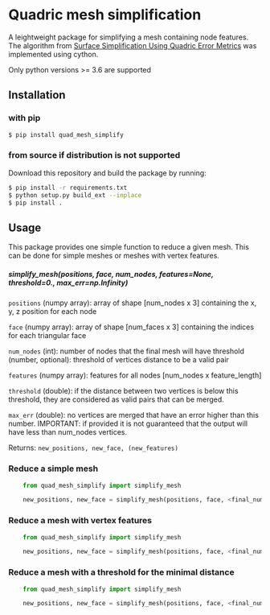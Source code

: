 # Quadric mesh simplification
A leightweight package for simplifying a mesh containing node features. The algorithm from [Surface Simplification Using Quadric Error Metrics](http://mgarland.org/files/papers/quadrics.pdf) was implemented using cython.

Only python versions >= 3.6 are supported

## Installation

### with pip
```bash
$ pip install quad_mesh_simplify
```

### from source if distribution is not supported
Download this repository and build the package by running:

```bash
$ pip install -r requirements.txt
$ python setup.py build_ext --inplace
$ pip install .
```

## Usage

This package provides one simple function to reduce a given mesh. This can be done for simple meshes or meshes with vertex features.

##### simplify_mesh(positions, face, num_nodes, features=None, threshold=0., max_err=np.Infinity)

`positions` (numpy array): array of shape [num_nodes x 3] containing the x, y, z position for each node

`face` (numpy array): array of shape [num_faces x 3] containing the indices for each triangular face

`num_nodes` (int): number of nodes that the final mesh will have
        threshold (number, optional): threshold of vertices distance to be a valid pair

`features` (numpy array): features for all nodes [num_nodes x feature_length]

`threshold` (double): if the distance between two vertices is below this threshold, they are considered as valid pairs that can be merged.

`max_err` (double): no vertices are merged that have an error higher than this number. IMPORTANT: if provided it is not guaranteed that the output will have less than num_nodes vertices.

Returns: `new_positions, new_face, (new_features)`

### Reduce a simple mesh

```python
    from quad_mesh_simplify import simplify_mesh

    new_positions, new_face = simplify_mesh(positions, face, <final_num_nodes>)
```

### Reduce a mesh with vertex features
```python
    from quad_mesh_simplify import simplify_mesh

    new_positions, new_face = simplify_mesh(positions, face, <final_num_nodes>, features=features)
```

### Reduce a mesh with a threshold for the minimal distance

```python
    from quad_mesh_simplify import simplify_mesh

    new_positions, new_face = simplify_mesh(positions, face, <final_num_nodes>, threshold=0.5)
```


